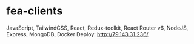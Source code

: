 # fea-clients
JavaScript, TailwindCSS, React, Redux-toolkit, React Router v6, NodeJS, Express, MongoDB, Docker
Deploy: http://79.143.31.236/
